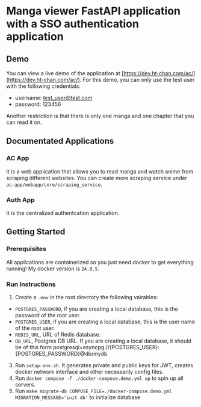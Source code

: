 # Manga viewer FastAPI application with a SSO authentication application
## Demo
You can view a live demo of the application at [https://dev.ht-chan.com/ac/](https://dev.ht-chan.com/ac/). For this demo, you can only use the test user with the following credentials:
- username: test_user@test.com
- password: 123456

Another restriction is that there is only one manga and one chapter that you can read it on.

## Documentated Applications
### AC App
It is a web application that allows you to read manga and watch anime from scraping different websites. You can create more scraping service under `ac-app/webapp/core/scraping_service`.
### Auth App
It is the centralized authentcation application.
## Getting Started
### Prerequisites
All applications are containerized so you just need docker to get everything running! My docker version is `24.0.5`.
### Run Instructions
1. Create a `.env` in the root directory the following vairables:
  - `POSTGRES_PASSWORD`, if you are creating a local database, this is the password of the root user.
  - `POSTGRES_USER`, if you are creating a local database, this is the user name of the root user.
  - `REDIS_URL`, URL of Redis database.
  - `DB_URL`, Postgres DB URL. If you are creating a local database, it should be of this form postgresql+asyncpg://{POSTGRES_USER}:{POSTGRES_PASSWORD}@db/mydb
3. Run `setup-env.sh`. It generates private and public keys for JWT, creates docker network interface and other necessarily config files.
4. Run `docker compose -f ./docker-compose.demo.yml up` to spin up all servers.
5. Run `make migrate-db COMPOSE_FILE=./docker-compose.demo.yml MIGRATION_MESSAGE='init db'` to initialize database
